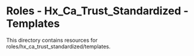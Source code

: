 # Roles - Hx_Ca_Trust_Standardized - Templates

This directory contains resources for roles/hx_ca_trust_standardized/templates.
